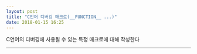 ```yaml
---
layout: post
title: "C언어 디버깅 매크로(__FUNCTION__ ...)"
date: 2018-01-15 16:25
---
```


C언어의 디버깅에 사용될 수 있는 특정 매크로에 대해 작성한다

------



